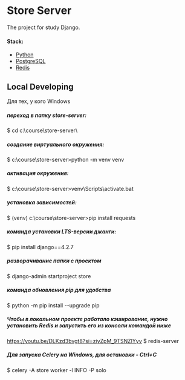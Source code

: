 # Store Server

The project for study Django.

#### Stack:

- [Python](https://www.python.org/downloads/)
- [PostgreSQL](https://www.postgresql.org/)
- [Redis](https://redis.io/)

## Local Developing

Для тех, у кого Windows

##### переход в папку store-server:
$ cd c:\course\store-server\

##### создание виртуального окружения:
$ c:\course\store-server>python -m venv venv
##### активация окружения:
$ c:\course\store-server>venv\Scripts\activate.bat
##### установка зависимостей:
$ (venv) c:\course\store-server>pip install requests
##### команда установки LTS-версии джанги:
$ pip install django==4.2.7 
##### разворачивание папки с проектом
$ django-admin startproject store

##### команда обновления pip для удобства
$ python -m pip install --upgrade pip

##### Чтобы в локальном проекте работало кэширование, нужно установить Redis и запустить его из консоли командой ниже
https://youtu.be/DLKzd3bvgt8?si=ziyZpM_9TSNZlYyv
$ redis-server

##### Для запуска Celery на Windows, для остановки - Ctrl+C 
$ celery -A store worker -l INFO -P solo

